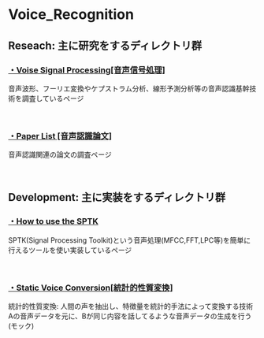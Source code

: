 # Voice_Recognition

## Reseach: 主に研究をするディレクトリ群<br>

### [・Voise Signal Processing[音声信号処理]](https://github.com/xxxHAL/AutomaticSpeechRecognition/tree/master/VoiceSignal)<br>

音声波形、フーリエ変換やケプストラム分析、線形予測分析等の音声認識基幹技術を調査しているページ

<br>

### [・Paper List [音声認識論文]](https://github.com/xxxHAL/AutomaticSpeechRecognition/tree/master/PaperList)<br>

音声認識関連の論文の調査ページ

<br>


## Development: 主に実装をするディレクトリ群<br>

### [・How to use the SPTK](https://github.com/xxxHAL/AutomaticSpeechRecognition/tree/master/SPTK)<br>

SPTK(Signal Processing Toolkit)という音声処理(MFCC,FFT,LPC等)を簡単に行えるツールを使い実装しているページ

<br>

### [・Static Voice Conversion[統計的性質変換]](https://github.com/xxxHAL/AutomaticSpeechRecognition/tree/master/SVC)<br>

統計的性質変換: 人間の声を抽出し、特徴量を統計的手法によって変換する技術<br>
Aの音声データを元に、Bが同じ内容を話してるような音声データの生成を行う<br>
(モック)

<br>


